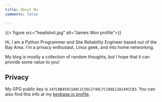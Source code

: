 ```yaml
---
title: About Me
comments: false

---
```

{{< figure src="headshot.jpg" alt="James Won profile">}}

Hi, I am a Python Programmer and Site Reliability Engineer based out of the Bay Area. I'm a privacy enthusiast, Linux geek, and into home networking.

My blog is mostly a collection of random thoughts, but I hope that it can provide some value to you!

## Privacy
My GPG public key is `247C8B45911A9C1C56C2746C7C186E12A149CCB3`. You can also find this info at my [keybase.io profile](https://keybase.io/jwon).

